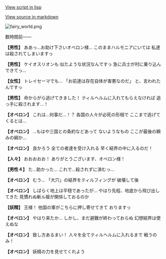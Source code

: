 [View script in lisp](../scripts/101305031.txt)

[View source in markdown](101305031.md)

![fairy_world.png](../images/backgrounds/fairy_world.png)

数時間前――

**【男性】**
ああっ…お助け下さいオベロン様…
このままハルモニアにいては
私達は殺されてしまいますっ

**【男性】**
ケイオスリオンも
似たような状況なんですっ
急に兵士が村に乗り込んできてっ…

**【女性】**
トレイセーマでも…
「お前達は存在自体が害悪なのだ」
と、言われたんですっ

**【男性】**
命からがら逃げてきました！
ティルヘルムに入れてもらえなければ
追っ手に殺されます…！

**【オベロン】**
これは…何事だ…！？
各国の人々が必死の形相で
ここまで逃げてくるとは…

**【オベロン】**
…もはや三国との条約などあって
ないようなもの
ここが最後の頼みの綱か…

**【オベロン】**
良かろう
全ての者達を受け入れる
早く結界の中に入るのだ！

**【人々】**
おおおおお！
ありがとうございます、オベロン様！

**【男性４】**
た…助かった…
これで…殺されずに済むっ…

**【オベロン】**
むう…
「大穴」の結界をティルフィングが
破壊して後

**【オベロン】**
しばらく地上は平穏であったが…
やはり先程、地底から飛び出してきた
見慣れぬ斬ル姫が関係しておるのか

**【妖精】**
王様！
他国の軍がこちらに押し寄せてきて
おりますっ

**【オベロン】**
やはり来たか…
しかし、まだ避難が終わっておらぬ
幻想結界は使えぬな

**【オベロン】**
致し方あるまい！
人々を全てティルヘルムに入れるまで
戦うのみ！

**【オベロン】**
妖精の力を見せてくれよう